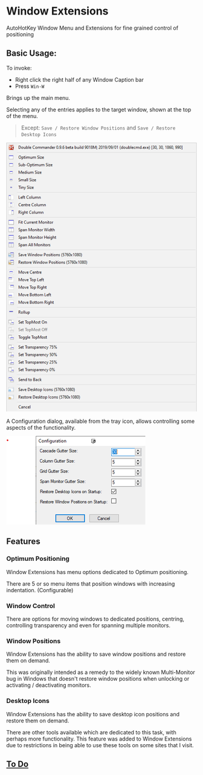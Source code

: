 # Window Extensions

AutoHotKey Window Menu and Extensions for fine grained control of positioning

## Basic Usage:

To invoke:

- Right click the right half of any Window Caption bar
- Press `Win-W`

Brings up the main menu.

Selecting any of the entries applies to the target window, shown at the top of the menu.

> Except: `Save / Restore Window Positions` and `Save / Restore Desktop Icons`

![Main Menu](Docs/MainMenu.png)

A Configuration dialog, available from the tray icon, allows controlling some aspects of the functionality.

![Configuration Dialog](Docs/ConfigurationDialog.png)

## Features

### Optimum Positioning

Window Extensions has menu options dedicated to Optimum positioning.

There are 5 or so menu items that position windows with increasing indentation. (Configurable)

### Window Control

There are options for moving windows to dedicated positions, centring, controlling transparency and even for spanning multiple monitors.

### Window Positions

Window Extensions has the ability to save window positions and restore them on demand.

This was originally intended as a remedy to the widely known Multi-Monitor bug in Windows that doesn't restore window positions when unlocking or activating /  deactivating monitors.

### Desktop Icons

Window Extensions has the ability to save desktop icon positions and restore them on demand.

There are other tools available which are dedicated to this task, with perhaps more functionality. This feature was added to Window Extensions due to restrictions in being able to use these tools on some sites that I visit.

## [To Do](Docs/todo.md)

